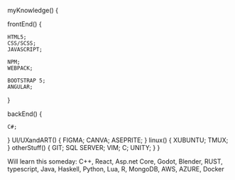 myKnowledge()
{

  frontEnd()
  {
  
    HTML5;
    CSS/SCSS;
    JAVASCRIPT;
    
    NPM;
    WEBPACK;
    
    BOOTSTRAP 5;
    ANGULAR;
    
  }
  
  backEnd()
  {
  
    C#;
    
  }
  UI/UXandART()
  {
    FIGMA;
    CANVA;
    ASEPRITE;
  }
  linux()
  {
    XUBUNTU;
    TMUX;
  }
  otherStuff()
  {
    GIT;
    SQL SERVER;
    VIM;
    C;
    UNITY;
  }
}

Will learn this someday: C++, React, Asp.net Core, Godot, Blender, RUST, typescript, Java, Haskell, Python, Lua, R, MongoDB, AWS, AZURE, Docker


<!---
pedrogamedev/pedrogamedev is a ✨ special ✨ repository because its `README.md` (this file) appears on your GitHub profile.
You can click the Preview link to take a look at your changes.
--->

